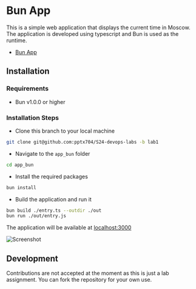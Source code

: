 # Bun App

This is a simple web application that displays the current time in Moscow. The application is developed using typescript and Bun is used as the runtime.

- [Bun App](#bun-app)

## Installation

### Requirements

- Bun v1.0.0 or higher

### Installation Steps

- Clone this branch to your local machine

```bash
git clone git@github.com:pptx704/S24-devops-labs -b lab1
```

- Navigate to the `app_bun` folder

```bash
cd app_bun
```

- Install the required packages

```bash
bun install
```

- Build the application and run it

```bash
bun build ./entry.ts --outdir ./out
bun run ./out/entry.js
```

The application will be available at [localhost:3000](http://localhost:3000/)

![Screenshot](https://i.postimg.cc/90hqgfp9/image.png)

## Development

Contributions are not accepted at the moment as this is just a lab assignment. You can fork the repository for your own use.
